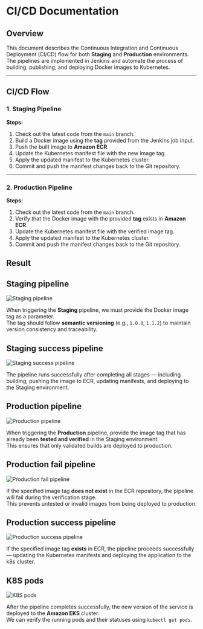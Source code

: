 # CI/CD Documentation

## Overview

This document describes the Continuous Integration and Continuous Deployment (CI/CD) flow for both **Staging** and **Production** environments.  
The pipelines are implemented in Jenkins and automate the process of building, publishing, and deploying Docker images to Kubernetes.

---

## CI/CD Flow

### 1. Staging Pipeline

**Steps:**
1. Check out the latest code from the `main` branch.  
2. Build a Docker image using the **tag** provided from the Jenkins job input.  
3. Push the built image to **Amazon ECR**.  
4. Update the Kubernetes manifest file with the new image tag.  
5. Apply the updated manifest to the Kubernetes cluster.  
6. Commit and push the manifest changes back to the Git repository.

---

### 2. Production Pipeline

**Steps:**
1. Check out the latest code from the `main` branch.  
2. Verify that the Docker image with the provided **tag** exists in **Amazon ECR**.  
3. Update the Kubernetes manifest file with the verified image tag.  
4. Apply the updated manifest to the Kubernetes cluster.  
5. Commit and push the manifest changes back to the Git repository.

## Result

## Staging pipeline
![Staging pipeline](./images/image4.png)

When triggering the **Staging** pipeline, we must provide the Docker image tag as a parameter.  
The tag should follow **semantic versioning** (e.g., `1.0.0`, `1.1.2`) to maintain version consistency and traceability.

## Staging success pipeline
![Staging success pipeline](./images/image5.png)

The pipeline runs successfully after completing all stages — including building, pushing the image to ECR, updating manifests, and deploying to the Staging environment.

## Production pipeline
![Production pipeline](./images/image3.png)

When triggering the **Production** pipeline, provide the image tag that has already been **tested and verified** in the Staging environment.  
This ensures that only validated builds are deployed to production.

## Production fail pipeline
![Production fail pipeline](./images/image1.png)

If the specified image tag **does not exist** in the ECR repository, the pipeline will fail during the verification stage.  
This prevents untested or invalid images from being deployed to production.

## Production success pipeline
![Production success pipeline](./images/image2.png)

If the specified image tag **exists** in ECR, the pipeline proceeds successfully — updating the Kubernetes manifests and deploying the application to the k8s cluster.

## K8S pods
![K8S pods](./images/image6.png)

After the pipeline completes successfully, the new version of the service is deployed to the **Amazon EKS** cluster.  
We can verify the running pods and their statuses using `kubectl get pods`.
